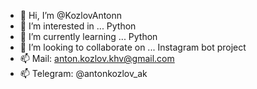 - 👋 Hi, I’m @KozlovAntonn
- 👀 I’m interested in ... Python
- 🌱 I’m currently learning ... Python
- 💞️ I’m looking to collaborate on ... Instagram bot project 
- 📫 Mail: anton.kozlov.khv@gmail.com
- 📫 Telegram: @antonkozlov_ak

<!---
KozlovAntonn/KozlovAntonn is a ✨ special ✨ repository because its `README.md` (this file) appears on your GitHub profile.
You can click the Preview link to take a look at your changes.
--->

